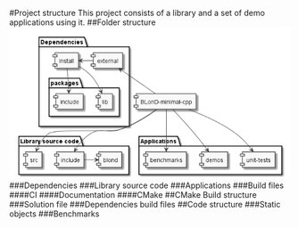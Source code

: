 #Project structure
This project consists of a library and a set of demo applications using it.
##Folder structure
![structure](./assets/folder-structure.png)
###Dependencies
###Library source code
###Applications
###Build files
####CI
####Documentation
####CMake
##CMake Build structure
###Solution file
###Dependencies build files
##Code structure
###Static objects
###Benchmarks